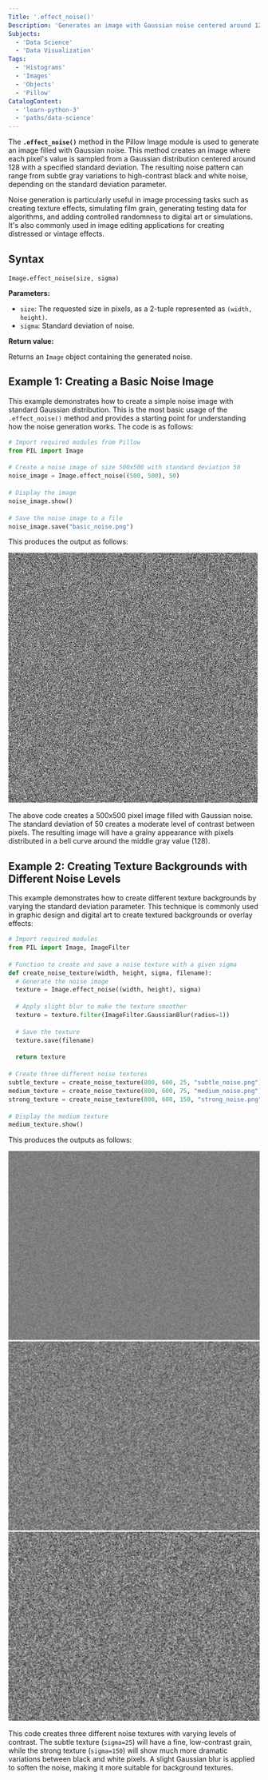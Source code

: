 ```yaml
---
Title: '.effect_noise()'
Description: 'Generates an image with Gaussian noise centered around 128.'
Subjects:
  - 'Data Science'
  - 'Data Visualization'
Tags:
  - 'Histograms'
  - 'Images'
  - 'Objects'
  - 'Pillow'
CatalogContent:
  - 'learn-python-3'
  - 'paths/data-science'
---
```


The **`.effect_noise()`** method in the Pillow Image module is used to generate an image filled with Gaussian noise. This method creates an image where each pixel's value is sampled from a Gaussian distribution centered around 128 with a specified standard deviation. The resulting noise pattern can range from subtle gray variations to high-contrast black and white noise, depending on the standard deviation parameter.

Noise generation is particularly useful in image processing tasks such as creating texture effects, simulating film grain, generating testing data for algorithms, and adding controlled randomness to digital art or simulations. It's also commonly used in image editing applications for creating distressed or vintage effects.

## Syntax

```pseudo
Image.effect_noise(size, sigma)
```

**Parameters:**

- `size`: The requested size in pixels, as a 2-tuple represented as `(width, height)`.
- `sigma`: Standard deviation of noise.

**Return value:**

Returns an `Image` object containing the generated noise.

## Example 1: Creating a Basic Noise Image

This example demonstrates how to create a simple noise image with standard Gaussian distribution. This is the most basic usage of the `.effect_noise()` method and provides a starting point for understanding how the noise generation works. The code is as follows:

```py
# Import required modules from Pillow
from PIL import Image

# Create a noise image of size 500x500 with standard deviation 50
noise_image = Image.effect_noise((500, 500), 50)

# Display the image
noise_image.show()

# Save the noise image to a file
noise_image.save("basic_noise.png")
```

This produces the output as follows:

![Basic noise image generated with a Gaussian distribution and a standard deviation of 50](https://raw.githubusercontent.com/Codecademy/docs/main/media/basic_noise.png)

The above code creates a 500x500 pixel image filled with Gaussian noise. The standard deviation of 50 creates a moderate level of contrast between pixels. The resulting image will have a grainy appearance with pixels distributed in a bell curve around the middle gray value (128).

## Example 2: Creating Texture Backgrounds with Different Noise Levels

This example demonstrates how to create different texture backgrounds by varying the standard deviation parameter. This technique is commonly used in graphic design and digital art to create textured backgrounds or overlay effects:

```py
# Import required modules
from PIL import Image, ImageFilter

# Function to create and save a noise texture with a given sigma
def create_noise_texture(width, height, sigma, filename):
  # Generate the noise image
  texture = Image.effect_noise((width, height), sigma)

  # Apply slight blur to make the texture smoother
  texture = texture.filter(ImageFilter.GaussianBlur(radius=1))

  # Save the texture
  texture.save(filename)

  return texture

# Create three different noise textures
subtle_texture = create_noise_texture(800, 600, 25, "subtle_noise.png")
medium_texture = create_noise_texture(800, 600, 75, "medium_noise.png")
strong_texture = create_noise_texture(800, 600, 150, "strong_noise.png")

# Display the medium texture
medium_texture.show()
```

This produces the outputs as follows:

![Subtle noise texture with a standard deviation of 25, showing fine grain](https://raw.githubusercontent.com/Codecademy/docs/main/media/subtle_noise.png)
![Medium noise texture with a standard deviation of 75, demonstrating moderate contrast](https://raw.githubusercontent.com/Codecademy/docs/main/media/medium_noise.png)
![Strong noise texture with a standard deviation of 150, displaying high contrast black and white pixels](https://raw.githubusercontent.com/Codecademy/docs/main/media/strong_noise.png)

This code creates three different noise textures with varying levels of contrast. The subtle texture (`sigma=25`) will have a fine, low-contrast grain, while the strong texture (`sigma=150`) will show much more dramatic variations between black and white pixels. A slight Gaussian blur is applied to soften the noise, making it more suitable for background textures.
